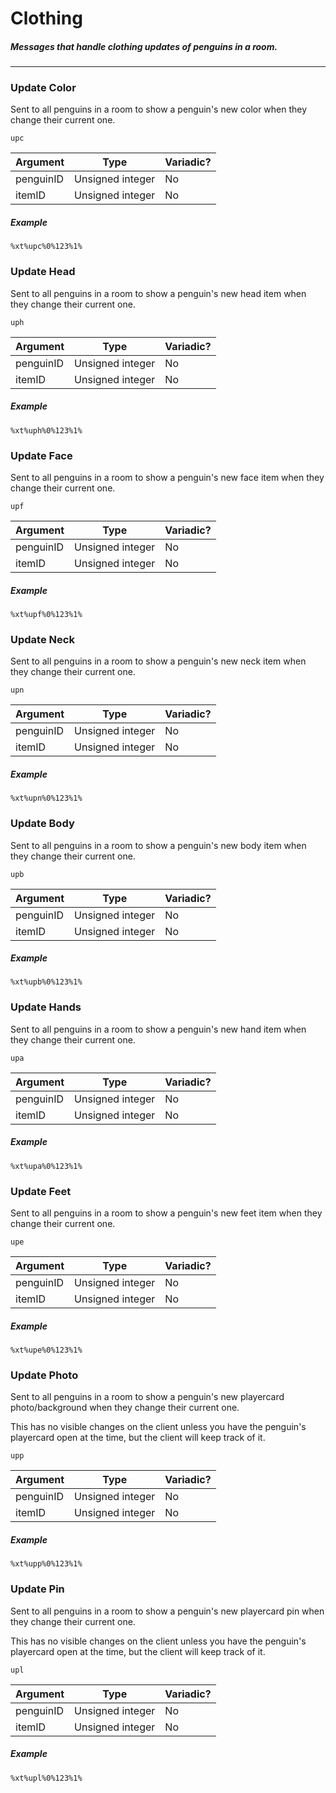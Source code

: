 # Clothing
##### Messages that handle clothing updates of penguins in a room.
---
### Update Color
Sent to all penguins in a room to show a penguin's new color when they change their current one.

`upc`

|Argument|Type|Variadic?|
|---|---|---|
|penguinID|Unsigned integer|No|
|itemID|Unsigned integer|No|

##### Example
`%xt%upc%0%123%1%`

### Update Head
Sent to all penguins in a room to show a penguin's new head item when they change their current one.

`uph`

|Argument|Type|Variadic?|
|---|---|---|
|penguinID|Unsigned integer|No|
|itemID|Unsigned integer|No|

##### Example
`%xt%uph%0%123%1%`

### Update Face
Sent to all penguins in a room to show a penguin's new face item when they change their current one.

`upf`

|Argument|Type|Variadic?|
|---|---|---|
|penguinID|Unsigned integer|No|
|itemID|Unsigned integer|No|

##### Example
`%xt%upf%0%123%1%`

### Update Neck
Sent to all penguins in a room to show a penguin's new neck item when they change their current one.

`upn`

|Argument|Type|Variadic?|
|---|---|---|
|penguinID|Unsigned integer|No|
|itemID|Unsigned integer|No|

##### Example
`%xt%upn%0%123%1%`

### Update Body
Sent to all penguins in a room to show a penguin's new body item when they change their current one.

`upb`

|Argument|Type|Variadic?|
|---|---|---|
|penguinID|Unsigned integer|No|
|itemID|Unsigned integer|No|

##### Example
`%xt%upb%0%123%1%`

### Update Hands
Sent to all penguins in a room to show a penguin's new hand item when they change their current one.

`upa`

|Argument|Type|Variadic?|
|---|---|---|
|penguinID|Unsigned integer|No|
|itemID|Unsigned integer|No|

##### Example
`%xt%upa%0%123%1%`

### Update Feet
Sent to all penguins in a room to show a penguin's new feet item when they change their current one.

`upe`

|Argument|Type|Variadic?|
|---|---|---|
|penguinID|Unsigned integer|No|
|itemID|Unsigned integer|No|

##### Example
`%xt%upe%0%123%1%`

### Update Photo
Sent to all penguins in a room to show a penguin's new playercard photo/background when they change their current one.

This has no visible changes on the client unless you have the penguin's playercard open at the time, but the client will keep track of it.

`upp`

|Argument|Type|Variadic?|
|---|---|---|
|penguinID|Unsigned integer|No|
|itemID|Unsigned integer|No|

##### Example
`%xt%upp%0%123%1%`

### Update Pin
Sent to all penguins in a room to show a penguin's new playercard pin when they change their current one.

This has no visible changes on the client unless you have the penguin's playercard open at the time, but the client will keep track of it.

`upl`

|Argument|Type|Variadic?|
|---|---|---|
|penguinID|Unsigned integer|No|
|itemID|Unsigned integer|No|

##### Example
`%xt%upl%0%123%1%`
